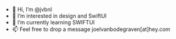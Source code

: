 - 👋 Hi, I’m @jvbnl
- 👀 I’m interested in design and SwiftUI
- 🌱 I’m currently learning SWIFTUI
- 📫 Feel free to drop a message joelvanbodegraven[at]hey.com

<!---
jvbnl/jvbnl is a ✨ special ✨ repository because its `README.md` (this file) appears on your GitHub profile.
You can click the Preview link to take a look at your changes.
--->
